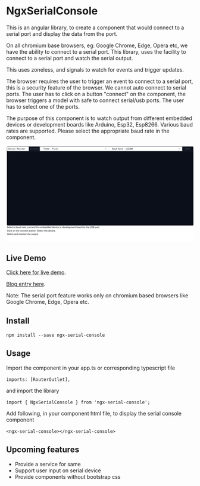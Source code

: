 # NgxSerialConsole

This is an angular library, to create a component that would connect to a serial port and display the data from the port.

On all chromium base browsers, eg: Google Chrome, Edge, Opera etc, we have the ability to connect to a serial port.
This library, uses the facility to connect to a serial port and watch the serial output.

This uses zoneless, and signals to watch for events and trigger updates.

The browser requires the user to trigger an event to connect to a serial port, this is a security feature of the browser.
We cannot auto connect to serial ports.
The user has to click on a button "connect" on the component, the browser triggers a model with safe to connect serial/usb ports.
The user has to select one of the ports.

The purpose of this component is to watch output from different embedded devices or development boards like Arduino, Esp32, Esp8266.
Various baud rates are supported. Please select the appropriate baud rate in the component.

![Alt text](https://github.com/binuud/ngx-serial-console/blob/master/projects/ngx-serial-console/ngx-console-window.gif?raw=true "Sample Gif Capture")

## Live Demo

[Click here for live demo](https://binuud.com/staging/demo/serial-console).

[Blog entry here](https://binuud.com/blogs/serialconsole/).

Note: The serial port feature works only on chromium based browsers like Google Chrome, Edge, Opera etc.

## Install

```
npm install --save ngx-serial-console
```

## Usage

Import the component in your app.ts or corresponding typescript file
```
imports: [RouterOutlet],
```

and import the library

```
import { NgxSerialConsole } from 'ngx-serial-console';
```

Add following, in your component html file, to display the serial console component
```
<ngx-serial-console></ngx-serial-console>
```

## Upcoming features
* Provide a service for same
* Support user input on serial device
* Provide components without bootstrap css
